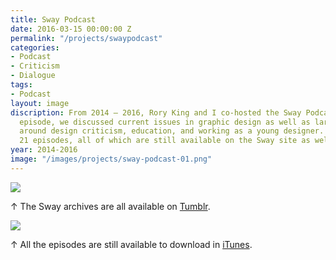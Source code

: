 ```yaml
---
title: Sway Podcast
date: 2016-03-15 00:00:00 Z
permalink: "/projects/swaypodcast"
categories:
- Podcast
- Criticism
- Dialogue
tags:
- Podcast
layout: image
discription: From 2014 – 2016, Rory King and I co-hosted the Sway Podcast. In each
  episode, we discussed current issues in graphic design as well as larger themes
  around design criticism, education, and working as a young designer. We recorded
  21 episodes, all of which are still available on the Sway site as well as iTunes.
year: 2014-2016
image: "/images/projects/sway-podcast-01.png"
---
```


<img src="/images/projects/sway-podcast-01.png">
<div class="images-right"><p>&uarr; The Sway archives are all available on <a href="http://this-is-sway.tumblr.com">Tumblr</a>.</p></div>
<section class="clear"></section>
<img src="/images/projects/sway-podcast-02.png">
<div class="images-right"><p>&uarr; All the episodes are still available to download in <a href="https://itunes.apple.com/us/podcast/sway-podcast/id884376713?mt=2">iTunes</A>.</p>
</div>
